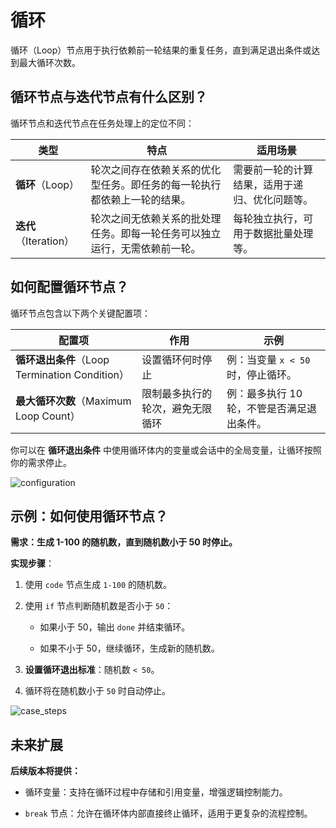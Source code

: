 # 循环

循环（Loop）节点用于执行依赖前一轮结果的重复任务，直到满足退出条件或达到最大循环次数。

## 循环节点与迭代节点有什么区别？

循环节点和迭代节点在任务处理上的定位不同：

<table>
  <thead>
    <tr>
      <th>类型</th>
      <th>特点</th>
      <th>适用场景</th>
    </tr>
  </thead>
  <tbody>
    <tr>
      <td><strong>循环</strong>（Loop）</td>
      <td>轮次之间存在依赖关系的优化型任务。即任务的每一轮执行都依赖上一轮的结果。</td>
      <td>需要前一轮的计算结果，适用于递归、优化问题等。</td>
    </tr>
    <tr>
      <td><strong>迭代</strong>（Iteration）</td>
      <td>轮次之间无依赖关系的批处理任务。即每一轮任务可以独立运行，无需依赖前一轮。</td>
      <td>每轮独立执行，可用于数据批量处理等。</td>
    </tr>
  </tbody>
</table>

## 如何配置循环节点？

循环节点包含以下两个关键配置项：

<table>
  <thead>
    <tr>
      <th>配置项</th>
      <th>作用</th>
      <th>示例</th>
    </tr>
  </thead>
  <tbody>
    <tr>
      <td><strong>循环退出条件</strong>（Loop Termination Condition）</td>
      <td>设置循环何时停止</td>
      <td>例：当变量 <code>x < 50</code> 时，停止循环。</td>
    </tr>
    <tr>
      <td><strong>最大循环次数</strong>（Maximum Loop Count）</td>
      <td>限制最多执行的轮次，避免无限循环</td>
      <td>例：最多执行 10 轮，不管是否满足退出条件。</td>
    </tr>
  </tbody>
</table>

你可以在 **循环退出条件** 中使用循环体内的变量或会话中的全局变量，让循环按照你的需求停止。

![configuration](https://assets-docs.dify.ai/2025/03/13853bfaaa068cdbdeba1b1f75d482f2.png)

## 示例：如何使用循环节点？

**需求：生成 1-100 的随机数，直到随机数小于 50 时停止。**

**实现步骤**：

1. 使用 `code` 节点生成 `1-100` 的随机数。  

2. 使用 `if` 节点判断随机数是否小于 `50`：

   - 如果小于 50，输出 `done` 并结束循环。

   - 如果不小于 50，继续循环，生成新的随机数。

3. **设置循环退出标准**：随机数 `< 50`。

4. 循环将在随机数小于 `50` 时自动停止。

![case_steps](https://assets-docs.dify.ai/2025/03/b1c277001fc3cb1fbb85fe7c22a6d0fc.png)

## 未来扩展

**后续版本将提供：**

- 循环变量：支持在循环过程中存储和引用变量，增强逻辑控制能力。

- `break` 节点：允许在循环体内部直接终止循环，适用于更复杂的流程控制。
